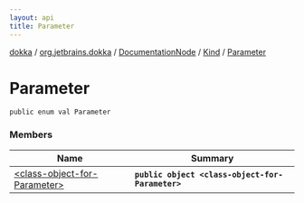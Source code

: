 ```yaml
---
layout: api
title: Parameter
---
```

[dokka](../../../../index.html) / [org.jetbrains.dokka](../../../index.html) / [DocumentationNode](../../index.html) / [Kind](../index.html) / [Parameter](index.html)


# Parameter



```
public enum val Parameter
```


### Members

| Name | Summary |
|------|---------|
|[&lt;class-object-for-Parameter&gt;](_class-object-for-Parameter_.html)|**`public object <class-object-for-Parameter>`**|

